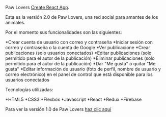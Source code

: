 Paw Lovers [Create React App](https://github.com/facebook/create-react-app).

Esta es la versión 2.0 de Paw Lovers, una red social para amantes de los animales.

Por el momento sus funcionalidades son las siguientes:

*Crear cuenta de usuario con correo y contraseña
*Iniciar sesión con correo y contraseña o la cuenta de Google
*Ver publicacione
*Crear publicaciones (solo usuarios conectados)
*Editar publicaciones (solo permitido para el autor de la publicación)
*Eliminar publicaciones (solo permitido para el autor de la publicación)
*Dar "Me gusta" o quitar "Me gusta"
*Editar información de usuario (foto de perfil, nombre de usuario y correo electrónico) en el panel de control que está disponible para los usuarios conectados

Tecnologías utilizadas:

*HTML5
*CSS3
*Flexbox
*Javascript
*React
*Redux
*Firebase

Para ver la versión 1.0 de Paw Lovers [haz clic aquí](https://lirizo.github.io/SCL013-social-network/src/index.html#/mas-sobre-PL)

